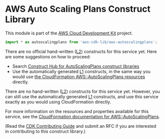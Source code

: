 # AWS Auto Scaling Plans Construct Library


This module is part of the [AWS Cloud Development Kit](https://github.com/aws/aws-cdk) project.

```ts nofixture
import * as autoscalingplans from 'aws-cdk-lib/aws-autoscalingplans';
```

<!--BEGIN CFNONLY DISCLAIMER-->

There are no official hand-written ([L2](https://docs.aws.amazon.com/cdk/latest/guide/constructs.html#constructs_lib)) constructs for this service yet. Here are some suggestions on how to proceed:

- Search [Construct Hub for AutoScalingPlans construct libraries](https://constructs.dev/search?q=autoscalingplans)
- Use the automatically generated [L1](https://docs.aws.amazon.com/cdk/latest/guide/constructs.html#constructs_l1_using) constructs, in the same way you would use [the CloudFormation AWS::AutoScalingPlans resources](https://docs.aws.amazon.com/AWSCloudFormation/latest/UserGuide/AWS_AutoScalingPlans.html) directly.


<!--BEGIN CFNONLY DISCLAIMER-->

There are no hand-written ([L2](https://docs.aws.amazon.com/cdk/latest/guide/constructs.html#constructs_lib)) constructs for this service yet. 
However, you can still use the automatically generated [L1](https://docs.aws.amazon.com/cdk/latest/guide/constructs.html#constructs_l1_using) constructs, and use this service exactly as you would using CloudFormation directly.

For more information on the resources and properties available for this service, see the [CloudFormation documentation for AWS::AutoScalingPlans](https://docs.aws.amazon.com/AWSCloudFormation/latest/UserGuide/AWS_AutoScalingPlans.html).

(Read the [CDK Contributing Guide](https://github.com/aws/aws-cdk/blob/master/CONTRIBUTING.md) and submit an RFC if you are interested in contributing to this construct library.)

<!--END CFNONLY DISCLAIMER-->
